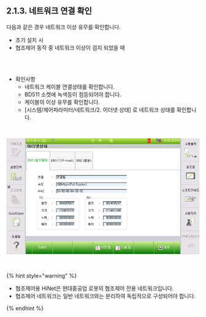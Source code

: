 ﻿## 2.1.3. 네트워크 연결 확인

다음과 같은 경우 네트워크 이상 유무를 확인합니다. 
-	초기 설치 시  
-	협조제어 동작 중 네트워크 이상이 검지 되었을 때  

<br>
<br>

-	확인사항   
    - 네트워크 케이블 연결상태를 확인합니다.  
    - BD511 소켓에 녹색등이 점등되어야 합니다.  
    - 케이블의 이상 유무를 확인합니다.  
    - [시스템/제어파라미터/네트워크/2. 이더넷 상태] 로 네트워크 상태를 확인합니다.  

<br>

![[그림 2 2] 이더넷 상태 확인 대화상자](../../_assets/2-2.png)

<br>

{% hint style="warning" %}
-	협조제어용 HiNet은 현대중공업 로봇의 협조제어 전용 네트워크입니다.  
-	협조제어 네트워크는 일반 네트워크와는 분리하여 독립적으로 구성되어야 합니다.  

{% endhint %}